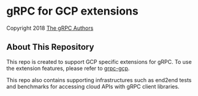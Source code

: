 # gRPC for GCP extensions

Copyright 2018
[The gRPC Authors](https://github.com/grpc/grpc/blob/master/AUTHORS)

## About This Repository

This repo is created to support GCP specific extensions for gRPC. To use the extension features, please refer to [grpc-gcp](grpc-gcp).

This repo also contains supporting infrastructures such as end2end tests and benchmarks for accessing cloud APIs with gRPC client libraries.

